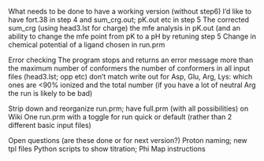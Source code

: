 What needs to be done to have a working version (without step6)
I’d like to have fort.38 in step 4 and sum_crg.out; pK.out etc in step 5
The corrected sum_crg (using head3.lst for charge)
the mfe analysis in pK.out (and an ability to change the mfe point from pK to a pH by retuning step 5
Change in chemical potential of a ligand chosen in run.prm

Error checking
The program stops and returns an error message
more than the maximum number of conformers
the number of conformers in all input files (head3.lst; opp etc) don’t match
write out for Asp, Glu, Arg, Lys: which ones are <90% ionized and the total number (if you have a lot of neutral Arg the run is likely to be bad)

Strip down and reorganize run.prm; have full.prm (with all possibilities) on Wiki
One run.prm with a toggle for run quick or default (rather than 2 different basic input files)

Open questions (are these done or for next version?)
Proton naming; 
new tpl files
Python scripts 
to show titration; 
Phi Map instructions
